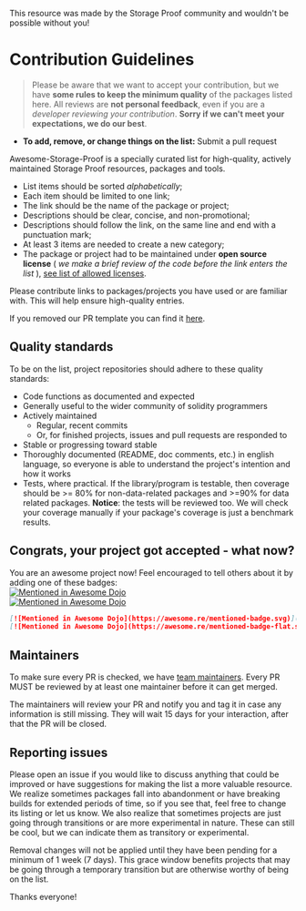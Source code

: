 This resource was made by the Storage Proof community and wouldn't be possible without you!

# Contribution Guidelines

> Please be aware that we want to accept your contribution, but we have **some rules to keep the minimum quality** of the packages listed here. All reviews are **not personal feedback**, even if you are a _developer reviewing your contribution_. **Sorry if we can't meet your expectations, we do our best**.

- **To add, remove, or change things on the list:** Submit a pull request

Awesome-Storage-Proof is a specially curated list for high-quality, actively maintained Storage Proof resources, packages and tools.

- List items should be sorted _alphabetically_;
- Each item should be limited to one link;
- The link should be the name of the package or project;
- Descriptions should be clear, concise, and non-promotional;
- Descriptions should follow the link, on the same line and end with a punctuation mark;
- At least 3 items are needed to create a new category;
- The package or project had to be maintained under **open source license** ( _we make a brief review of the code before the link enters the list_ ), [see list of allowed licenses](https://opensource.org/licenses/alphabetical).

Please contribute links to packages/projects you have used or are familiar with. This will help ensure high-quality entries.

If you removed our PR template you can find it [here](https://github.com/dojoengine/awesome-Dojo/blob/main/.github/PULL_REQUEST_TEMPLATE.md).

## Quality standards

To be on the list, project repositories should adhere to these quality standards:

- Code functions as documented and expected
- Generally useful to the wider community of solidity programmers
- Actively maintained
  - Regular, recent commits
  - Or, for finished projects, issues and pull requests are responded to
- Stable or progressing toward stable
- Thoroughly documented (README, doc comments, etc.) in english language, so everyone is able to understand the project's intention and how it works
- Tests, where practical. If the library/program is testable, then coverage should be >= 80% for non-data-related packages and >=90% for data related packages. **Notice**: the tests will be reviewed too. We will check your coverage manually if your package's coverage is just a benchmark results.

## Congrats, your project got accepted - what now?

You are an awesome project now! Feel encouraged to tell others about it by adding one of these badges:  
[![Mentioned in Awesome Dojo](https://awesome.re/mentioned-badge.svg)](https://github.com/dojoengine/awesome-Dojo)  
[![Mentioned in Awesome Dojo](https://awesome.re/mentioned-badge-flat.svg)](https://github.com/dojoengine/awesome-Dojo)

```md
[![Mentioned in Awesome Dojo](https://awesome.re/mentioned-badge.svg)](https://github.com/dojoengine/awesome-Dojo)  
[![Mentioned in Awesome Dojo](https://awesome.re/mentioned-badge-flat.svg)](https://github.com/dojoengine/awesome-Dojo)
```

## Maintainers

To make sure every PR is checked, we have [team maintainers](MAINTAINERS). Every PR MUST be reviewed by at least one maintainer before it can get merged.

The maintainers will review your PR and notify you and tag it in case any
information is still missing. They will wait 15 days for your interaction, after
that the PR will be closed.

## Reporting issues

Please open an issue if you would like to discuss anything that could be improved or have suggestions for making the list a more valuable resource. We realize sometimes packages fall into abandonment or have breaking builds for extended periods of time, so if you see that, feel free to change its listing or let us know. We also realize that sometimes projects are just going through transitions or are more experimental in nature. These can still be cool, but we can indicate them as transitory or experimental.

Removal changes will not be applied until they have been pending for a minimum of 1 week (7 days). This grace window benefits projects that may be going through a temporary transition but are otherwise worthy of being on the list.

Thanks everyone!
